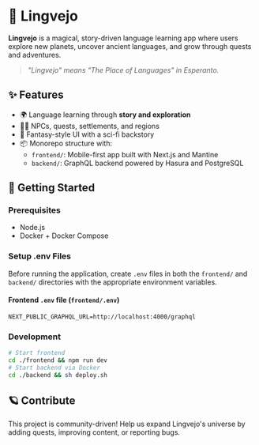 # 🌌 Lingvejo

**Lingvejo** is a magical, story-driven language learning app where users explore new planets, uncover ancient languages, and grow through quests and adventures.

> *"Lingvejo" means "The Place of Languages" in Esperanto.*


## ✨ Features

- 🌍 Language learning through **story and exploration**
- 🧙‍♀️ NPCs, quests, settlements, and regions
- 🌌 Fantasy-style UI with a sci-fi backstory
- 📦 Monorepo structure with:
  - `frontend/`: Mobile-first app built with Next.js and Mantine
  - `backend/`: GraphQL backend powered by Hasura and PostgreSQL


## 🚀 Getting Started

### Prerequisites

- Node.js
- Docker + Docker Compose

### Setup .env Files

Before running the application, create `.env` files in both the `frontend/` and `backend/` directories with the appropriate environment variables.

#### Frontend `.env` file (`frontend/.env`)
```env
NEXT_PUBLIC_GRAPHQL_URL=http://localhost:4000/graphql
```

### Development

```bash
# Start frontend
cd ./frontend && npm run dev
# Start backend via Docker
cd ./backend && sh deploy.sh
```


## 🪐 Contribute

This project is community-driven! Help us expand Lingvejo's universe by adding quests, improving content, or reporting bugs.